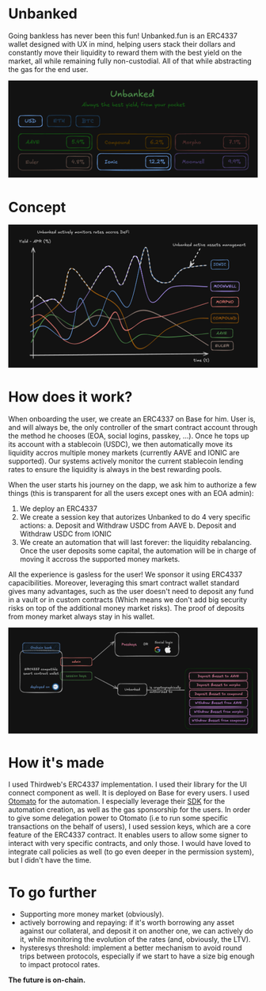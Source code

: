 # Unbanked

Going bankless has never been this fun! Unbanked.fun is an ERC4337 wallet designed with UX in mind, helping users stack their dollars and constantly move their liquidity to reward them with the best yield on the market, all while remaining fully non-custodial. All of that while abstracting the gas for the end user.

![Unbanked Overview](./unbanked_1.png)

# Concept

![Unbanked Concept](./unbanked_2.png)

# How does it work?

When onboarding the user, we create an ERC4337 on Base for him. User is, and will always be, the only controller of the smart
contract account through the method he chooses (EOA, social logins, passkey, ...). Once he tops up its account with a stablecoin (USDC), we then automatically move its liquidity accros multiple money markets (currently AAVE and IONIC are supported). Our systems actively monitor the current stablecoin lending rates to ensure the liquidity is always in the best rewarding pools.

When the user starts his journey on the dapp, we ask him to authorize a few things (this is transparent for all the users except ones with an EOA admin):
1. We deploy an ERC4337
2. We create a session key that autorizes Unbanked to do 4 very specific actions:
    a. Deposit and Withdraw USDC from AAVE
    b. Deposit and Withdraw USDC from IONIC
3. We create an automation that will last forever: the liquidity rebalancing. Once the user deposits some capital, the automation will be in charge of moving it accross the supported money markets.

All the experience is gasless for the user! We sponsor it using ERC4337 capacibilities. Moreover, leveraging this smart contract wallet standard gives
many advantages, such as the user doesn't need to deposit any fund in a vault or in custom contracts (Which means we don't add big security risks on top of the additional money market risks). The proof of deposits from money market always stay in his wallet. 

![How it works](./unbanked_3.png)

# How it's made

I used Thirdweb's ERC4337 implementation. I used their library for the UI connect component as well. It is deployed on Base for every users.
I used [Otomato](https://otomato.xyz) for the automation. I especially leverage their [SDK](https://github.com/Otomatorg/otomato-sdk) for the automation 
creation, as well as the gas sponsorship for the users.
In order to give some delegation power to Otomato (i.e to run some specific transactions on the behalf of users), I used session keys, which are a core feature of the ERC4337 contract. It enables users to allow some signer to interact with very specific contracts, and only those.
I would have loved to integrate call policies as well (to go even deeper in the permission system), but I didn't have the time.

# To go further

- Supporting more money market (obviously).
- actively borrowing and repaying: if it's worth borrowing any asset against our collateral, and deposit it on another one,
we can actively do it, while monitoring the evolution of the rates (and, obviously, the LTV).
- hysteresys threshold: implement a better mechanism to avoid round trips between protocols, especially if we start to have a size big enough to impact protocol rates.


**The future is on-chain.**
